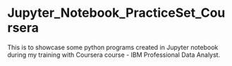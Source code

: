 # Jupyter_Notebook_PracticeSet_Coursera
This is to showcase some python programs created in Jupyter notebook during my training with Coursera course - IBM Professional Data Analyst.
